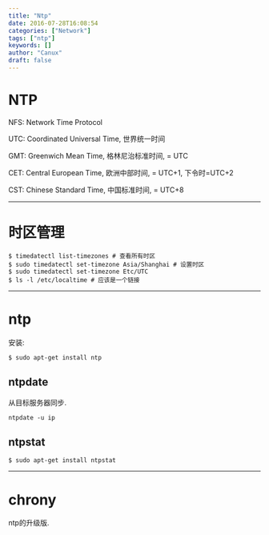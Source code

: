 ```yaml
---
title: "Ntp"
date: 2016-07-28T16:08:54
categories: ["Network"]
tags: ["ntp"]
keywords: []
author: "Canux"
draft: false
---
```


# NTP

NFS: Network Time Protocol

UTC: Coordinated Universal Time, 世界统一时间

GMT: Greenwich Mean Time, 格林尼治标准时间, = UTC

CET: Central European Time, 欧洲中部时间, = UTC+1, 下令时=UTC+2

CST: Chinese Standard Time, 中国标准时间, = UTC+8

***

# 时区管理

    $ timedatectl list-timezones # 查看所有时区
    $ sudo timedatectl set-timezone Asia/Shanghai # 设置时区
    $ sudo timedatectl set-timezone Etc/UTC
    $ ls -l /etc/localtime # 应该是一个链接

***

# ntp

安装:

    $ sudo apt-get install ntp

## ntpdate

从目标服务器同步.

    ntpdate -u ip

## ntpstat

    $ sudo apt-get install ntpstat

***

# chrony

ntp的升级版.

